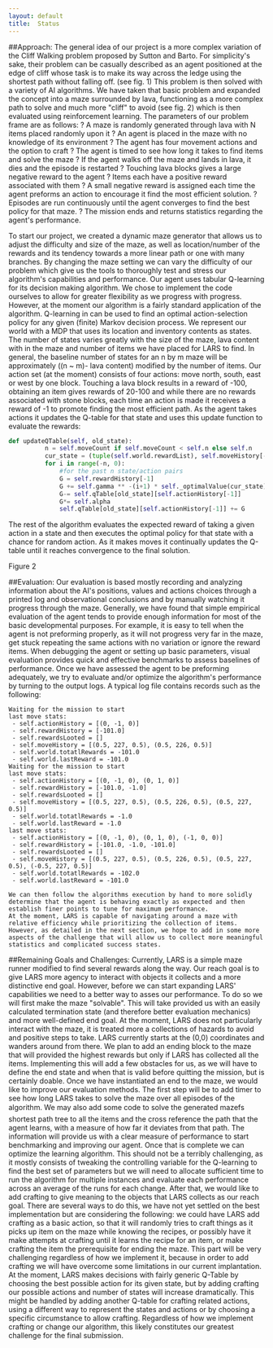 ```yaml
---
layout: default
title:  Status
---
```

 
##Approach:
	The general idea of our project is a more complex variation of the Cliff Walking problem proposed by Sutton and Barto. For simplicity's sake, their problem can be casually described as an agent positioned at the edge of cliff whose task is to make its way across the ledge using the shortest path without falling off. (see fig. 1) This problem is then solved with a variety of AI algorithms. We have taken that basic problem and expanded the concept into a maze surrounded by lava, functioning as a more complex path to solve and much more "cliff" to avoid (see fig. 2) which is then evaluated  using reinforcement learning. 
The parameters of our problem frame are as follows:
?	A maze is randomly generated through lava with N items placed randomly upon it
?	An agent is placed in the maze with no knowledge of its environment
?	The agent has four movement actions and the option to craft
?	The agent is timed to see how long it takes to find items and solve the maze
?	If the agent walks off the maze and lands in lava, it dies and the episode is restarted
?	Touching lava blocks gives a large negative reward to the agent
?	Items each have a positive reward associated with them
?	A small negative reward is assigned each time the agent preforms an action to encourage it find the most efficient solution.
?	Episodes are run continuously until the agent converges to find the best policy for that maze.
?	The mission ends and returns statistics regarding the agent's performance.

To start our project, we created a dynamic maze generator that allows us to adjust the difficulty and size of the maze, as well as location/number of the rewards and its tendency towards a more linear path or one with many branches. By changing the maze setting we can vary the difficulty of our problem which give us the tools to thoroughly test and stress our algorithm's capabilities and performance. 
Our agent uses tabular Q-learning for its decision making algorithm.  We chose to implement the code ourselves to allow for greater flexibility as we progress with progress. However, at the moment our algorithm is a fairly standard application of the algorithm. Q-learning in can be used to find an optimal action-selection policy for any given (finite) Markov decision process. We represent our world with a MDP that uses its location and inventory contents as states. The number of states varies greatly with the size of the maze, lava content with in the maze and number of items we have placed for LARS to find. In general, the baseline number of states for an n by m maze will be approximately ((n ~ m)- lava content) modified by the number of items. Our action set (at the moment) consists of four actions: move north, south, east or west by one block. Touching a lava block results in a reward of -100, obtaining an item gives rewards of 20-100 and while there are no rewards associated with stone blocks, each time an action is made it receives a reward of -1 to promote finding the most efficient path. As the agent takes actions it updates the Q-table for that state and uses this update function to evaluate the rewards:
```python
def updateQTable(self, old_state):
          n = self.moveCount if self.moveCount < self.n else self.n
          cur_state = (tuple(self.world.rewardList), self.moveHistory[-1])
          for i in range(-n, 0):
              #for the past n state/action pairs
              G = self.rewardHistory[-1]
              G += self.gamma ** -(i+1) * self._optimalValue(cur_state)
              G-= self.qTable[old_state][self.actionHistory[-1]]
              G*= self.alpha
              self.qTable[old_state][self.actionHistory[-1]] += G
```
The rest of the algorithm evaluates the expected reward of taking a given action in a state and then executes the optimal policy for that state with a chance for random action. As it makes moves it continually updates the Q-table until it reaches convergence to the final solution. 

  
Figure 2
                 

##Evaluation:
	Our evaluation is based mostly recording and analyzing information about the AI's positions, values and actions choices through a printed log and observational conclusions and by manually watching it progress through the maze. Generally, we have found that simple empirical evaluation of the agent tends to provide enough information for most of the basic developmental purposes. For example, it is easy to tell when the agent is not preforming properly, as it will not progress very far in the maze, get stuck repeating the same actions with no variation or ignore the reward items. When debugging the agent or setting up basic parameters, visual evaluation provides quick and effective benchmarks to assess baselines of performance. 
	Once we have assessed the agent to be preforming adequately, we try to evaluate and/or optimize the algorithm's performance by turning to the output logs. A typical log file contains records such as the following:
```
Waiting for the mission to start
last move stats:
 - self.actionHistory = [(0, -1, 0)]
 - self.rewardHistory = [-101.0]
 - self.rewardsLooted = []
 - self.moveHistory = [(0.5, 227, 0.5), (0.5, 226, 0.5)]
 - self.world.totatlRewards = -101.0
 - self.world.lastReward = -101.0
Waiting for the mission to start
last move stats:
 - self.actionHistory = [(0, -1, 0), (0, 1, 0)]
 - self.rewardHistory = [-101.0, -1.0]
 - self.rewardsLooted = []
 - self.moveHistory = [(0.5, 227, 0.5), (0.5, 226, 0.5), (0.5, 227, 0.5)]
 - self.world.totatlRewards = -1.0
 - self.world.lastReward = -1.0
last move stats:
 - self.actionHistory = [(0, -1, 0), (0, 1, 0), (-1, 0, 0)]
 - self.rewardHistory = [-101.0, -1.0, -101.0]
 - self.rewardsLooted = []
 - self.moveHistory = [(0.5, 227, 0.5), (0.5, 226, 0.5), (0.5, 227, 0.5), (-0.5, 227, 0.5)]
 - self.world.totatlRewards = -102.0
 - self.world.lastReward = -101.0
```
	We can then follow the algorithms execution by hand to more solidly determine that the agent is behaving exactly as expected and then establish finer points to tune for maximum performance. 
	At the moment, LARS is capable of navigating around a maze with relative efficiency while prioritizing the collection of items. However, as detailed in the next section, we hope to add in some more aspects of the challenge that will allow us to collect more meaningful statistics and complicated success states. 
 
##Remaining Goals and Challenges:
Currently, LARS is a simple maze runner modified to find several rewards along the way. Our reach goal is to give LARS more agency to interact with objects it collects and a more distinctive end goal. However, before we can start expanding LARS' capabilities we need to a better way to asses our performance. 
To do so we will first make the maze "solvable". This will take provided us with an easily calculated termination state (and therefore better evaluation mechanics) and more well-defined end goal. At the moment, LARS does not particularly interact with the maze, it is treated more a collections of hazards to avoid and positive steps to take. LARS currently starts at the (0,0) coordinates and wanders around from there. We plan to add an ending block to the maze that will provided the highest rewards but only if LARS has collected all the items. Implementing this will add a few obstacles for us, as we will have to define the end state and when that is valid before quitting the mission, but is certainly doable. 
Once we have instantiated an end to the maze, we would like to improve our evaluation methods. The first step will be to add timer to see how long LARS takes to solve the maze over all episodes of the algorithm. We may also add some code to solve the generated mazefs shortest path tree to all the items and the cross reference the path that the agent learns, with a measure of how far it deviates from that path. The information will provide us with a clear measure of performance to start benchmarking and improving our agent. 
Once that is complete we can optimize the learning algorithm. This should not be a terribly challenging, as it mostly consists of tweaking the controlling variable for the Q-learning to find the best set of parameters but we will need to allocate sufficient time to run the algorithm for multiple instances and evaluate each performance across an average of the runs for each change.
After that, we would like to add crafting to give meaning to the objects that LARS collects as our reach goal. There are several ways to do this, we have not yet settled on the best implementation but are considering the following: we could have LARS add crafting as a basic action, so that it will randomly tries to craft things as it picks up item on the maze while knowing the recipes, or possibly have it make attempts at crafting until it learns the recipe for an item, or make crafting the item the prerequisite for ending the maze. This part will be very challenging regardless of how we implement it, because in order to add crafting we will have overcome some limitations in our current implantation. At the moment, LARS makes decisions with fairly generic Q-Table by choosing the best possible action for its given state, but by adding crafting our possible actions and number of states will increase dramatically. This might be handled by adding another Q-table for crafting related actions, using a different way to represent the states and actions or by choosing a specific circumstance to allow crafting. Regardless of how we implement crafting or change our algorithm, this likely constitutes our greatest challenge for the final submission.

